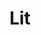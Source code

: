 ---
homepage: 'https://lit.dev/'
slug: 'lit'
skills: ['html', 'client-side-rendering', 'web-components', 'javascript', 'typescript', 'application-development', 'front-end']
title: 'Lit'
type: 'tool'
---